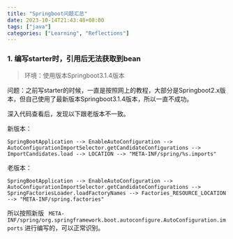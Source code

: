 ```yaml
---
title: "Springboot问题汇总"
date: 2023-10-14T21:43:48+08:00
tags: ["java"]
categories: ["Learning", "Reflections"]
---
```


### 1. 编写starter时，引用后无法获取到bean

> 环境：使用版本Springboot3.1.4版本

问题：之前写starter的时候，一直是按照网上的教程，大部分是Springboot2.x版本，但自己使用了最新版本Springboot3.1.4版本，所以一直不成功。

深入代码查看后，发现以下跟老版本不一致。

新版本：

```
SpringBootApplication --> EnableAutoConfiguration --> AutoConfigurationImportSelector.getCandidateConfigurations --> ImportCandidates.load --> LOCATION --> "META-INF/spring/%s.imports"
```

老版本：

```
SpringBootApplication --> EnableAutoConfiguration --> AutoConfigurationImportSelector.getCandidateConfigurations --> SpringFactoriesLoader.loadFactoryNames --> Factories_RESOURCE_LOCATION --> "META-INF/spring.factories"
```

所以按照新版 ` META-INF/spring/org.springframework.boot.autoconfigure.AutoConfiguration.imports` 进行编写的，可以正常识别。